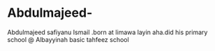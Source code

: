 # Abdulmajeed-
Abdulmajeed safiyanu Ismail .born at limawa layin aha.did his primary school @ Albayyinah basic tahfeez school
